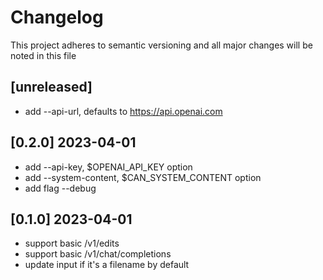 # Changelog

This project adheres to semantic versioning and all major changes will
be noted in this file

## [unreleased]

- add --api-url, defaults to https://api.openai.com

## [0.2.0] 2023-04-01

- add --api-key, $OPENAI_API_KEY option
- add --system-content, $CAN_SYSTEM_CONTENT option
- add flag --debug 

## [0.1.0] 2023-04-01

- support basic /v1/edits
- support basic /v1/chat/completions
- update input if it's a filename by default
